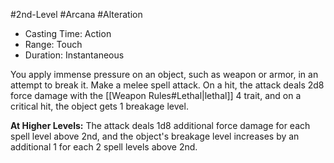 #2nd-Level #Arcana #Alteration
 
- Casting Time: Action
- Range: Touch
- Duration: Instantaneous

You apply immense pressure on an object, such as weapon or armor, in an attempt to break it. Make a melee spell attack. On a hit, the attack deals 2d8 force damage with the [[Weapon Rules#Lethal|lethal]] 4 trait, and on a critical hit, the object gets 1 breakage level.
 
**At Higher Levels:** The attack deals 1d8 additional force damage for each spell level above 2nd, and the object's breakage level increases by an additional 1 for each 2 spell levels above 2nd.
